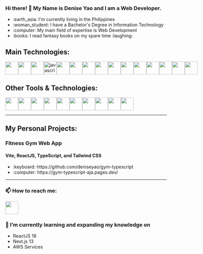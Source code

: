 ### Hi there! 👋 My Name is Denise Yao and I am a Web Developer.
<ul>
  <li>:earth_asia: I'm currently living in the Philippines</li>
  <li>:woman_student: I have a Bachelor's Degree in Information Technology</li>
  <li>:computer: My  main field of expertise is Web Development</li>
  <li>:books: I read fantasy books on my spare time :laughing:</li>
</ul>

## Main Technologies:
<div style='display:flex'>
  <img src="https://upload.wikimedia.org/wikipedia/commons/thumb/a/a7/React-icon.svg/2300px-React-icon.svg.png" height="40" data-canonical-src="https://img.icons8.com/color/344/javascript--v1.png" height="40"  style="max-width: 100%;" />
  <img src="https://blog.jeremylikness.com/blog/2019-03-05_typescript-for-javascript-developers-by-refactoring-part-1-of-2/images/1.jpeg" height="40" style="max-width: 100%;" />
  <img src="https://hendrixer.github.io/nextjs-course/44f073f9132a0459819eae6afa5b3807/next_with_bg.svg" height="40"  style="max-width: 100%;" />
  <img src="https://logos-download.com/wp-content/uploads/2019/01/JavaScript_Logo.png" alt="javascript" height="40" data-canonical-src="https://img.icons8.com/color/344/javascript--v1.png" height="40" style="max-width: 100%;" />
  <img src="https://upload.wikimedia.org/wikipedia/commons/thumb/9/98/WordPress_blue_logo.svg/1024px-WordPress_blue_logo.svg.png" style="max-width: 100%;" height="40" />
  <img src="https://cdn.freebiesupply.com/logos/large/2x/shopify-logo-png-transparent.png" style="max-width: 100%;" height="40" />
  <img src="https://parse.programmieren-muenchen.de/parse/files/unilearn/programmieren-lernen-muenchen-liquid-shopify-logo.png" style="max-width: 100%;" height="40" />
  <img src="https://cdn4.iconfinder.com/data/icons/logos-and-brands/512/380_Wix_logo-512.png" style="max-width: 100%;" height="40" />
  <img src="https://logos-download.com/wp-content/uploads/2017/07/HTML5_badge.png" style="max-width: 100%;" height="40" />
  <img src="https://upload.wikimedia.org/wikipedia/commons/thumb/6/62/CSS3_logo.svg/800px-CSS3_logo.svg.png" style="max-width: 100%;" height="40" />
  <img src="https://cdn.icon-icons.com/icons2/2699/PNG/512/jquery_logo_icon_167804.png" style="max-width: 100%;" height="40" />
  <img src="https://logos-download.com/wp-content/uploads/2016/09/PHP_logo.png" style="max-width: 100%;" height="40" />
  <img src="https://mpng.subpng.com/20180411/wre/kisspng-mysql-database-web-development-computer-software-dolphin-5ace280ea31a78.1388980015234601106681.jpg" style="max-width: 100%;" height="40" />
  <img src="https://freevector.co/wp-content/uploads/2012/06/codeigniter.png" style="max-width: 100%;" height="40" />
  <img src="https://toppng.com/public/uploads/preview/bootstrap-featured-image-bootstrap-3-logo-11563293130teouf93qpu.png" style="max-width: 100%;" height="40" />
</div>

## Other Tools & Technologies:
<div style='display:flex;align-items:"center"'>
  <img src="https://tailwindcss.com/_next/static/media/tailwindcss-mark.3c5441fc7a190fb1800d4a5c7f07ba4b1345a9c8.svg" style="max-width: 100%;" height="40" />
  <img src="https://upload.wikimedia.org/wikipedia/commons/f/f1/Ruby_logo.png" style="max-width: 100%;" height="40" />
  <img src="https://bs-uploads.toptal.io/blackfish-uploads/skill_page/content/logo_file/logo/6212/GraphQL_Logo.svg-490ae3deb7c0f056c849d7463fb8ab39.png" style="max-width: 100%;" height="40" />
  <img src="https://storage-us-gcs.bfldr.com/hj345wvxsvpbc82vchqcj9qh/v/1069931054/original/MongoDB_Logomark_SpringGreen.png?Expires=1694683761&KeyName=gcs-bfldr-prod&Signature=31DqCgJr0HVokNjYns-4bwNgLUA=" style="max-width: 100%;" height="40" />
  <img src="https://upload.wikimedia.org/wikipedia/commons/thumb/7/77/GAnalytics.svg/1200px-GAnalytics.svg.png" style="max-width: 100%;" height="40" />
  <img src="https://cdn4.iconfinder.com/data/icons/logos-and-brands/512/168_Hubspot_logo_logos-512.png" style="max-width: 100%;" height="40" />
  <img src="https://upload.wikimedia.org/wikipedia/commons/thumb/a/af/Adobe_Photoshop_CC_icon.svg/640px-Adobe_Photoshop_CC_icon.svg.png" style="max-width: 100%;" height="40" />
  <img src="https://upload.wikimedia.org/wikipedia/commons/thumb/f/fb/Adobe_Illustrator_CC_icon.svg/2101px-Adobe_Illustrator_CC_icon.svg.png" style="max-width: 100%;" height="40" />
  <img src="https://upload.wikimedia.org/wikipedia/commons/thumb/c/c2/Adobe_XD_CC_icon.svg/1051px-Adobe_XD_CC_icon.svg.png" style="max-width: 100%;" height="40" />
  <img src="https://upload.wikimedia.org/wikipedia/commons/thumb/3/33/Figma-logo.svg/1667px-Figma-logo.svg.png" style="max-width: 100%;" height="40" />
</div>

---

## My Personal Projects:

### Fitness Gym Web App
#### Vite, ReactJS, TypeScript, and Tailwind CSS
<ul>
<li>:keyboard: https://github.com/deniseyao/gym-typescript</li>
<li>:computer: https://gym-typescript-aja.pages.dev/</li>
</ul>

---

### 📫 How to reach me:
<a href='https://www.linkedin.com/in/deniseyao/'>
  <img src="https://logospng.org/download/linkedin/logo-linkedin-icon-2048.png" style="max-width: 100%;" height="40" />
</a>

### 🌱 I’m currently learning and expanding my knowledge on 
<ul>
  <li>ReactJS 18</li>
  <li>Next.js 13</li>
  <li>AWS Services</li>
</ul>
